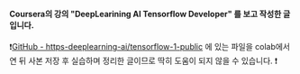 #### Coursera의 강의 "DeepLearining AI Tensorflow Developer" 를 보고 작성한 글입니다.

:exclamation:[GitHub - https-deeplearning-ai/tensorflow-1-public](https://github.com/https-deeplearning-ai/tensorflow-1-public)  에 있는 파일을 colab에서 연 뒤 사본 저장 후 실습하며 정리한 글이므로 딱히 도움이 되지 않을 수 있습니다. :exclamation:




